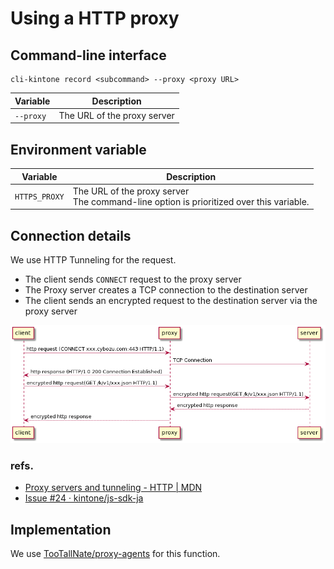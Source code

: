 # Using a HTTP proxy

## Command-line interface

```shell
cli-kintone record <subcommand> --proxy <proxy URL>
```

| Variable  | Description                 |
| --------- | --------------------------- |
| `--proxy` | The URL of the proxy server |

## Environment variable

| Variable      | Description                                                                                |
| ------------- | ------------------------------------------------------------------------------------------ |
| `HTTPS_PROXY` | The URL of the proxy server<br/>The command-line option is prioritized over this variable. |

## Connection details

We use HTTP Tunneling for the request.

- The client sends `CONNECT` request to the proxy server
- The Proxy server creates a TCP connection to the destination server
- The client sends an encrypted request to the destination server via the proxy server

![Sequence of HTTP Tunneling](./img/http-tunneling.png)

### refs.

- [Proxy servers and tunneling - HTTP | MDN](https://developer.mozilla.org/en-US/docs/Web/HTTP/Proxy_servers_and_tunneling#http_tunneling)
- [Issue #24 · kintone/js-sdk-ja](https://github.com/kintone/js-sdk-ja/issues/24#issuecomment-996485078)

## Implementation

We use [TooTallNate/proxy-agents](https://github.com/TooTallNate/node-https-proxy-agent) for this function.
